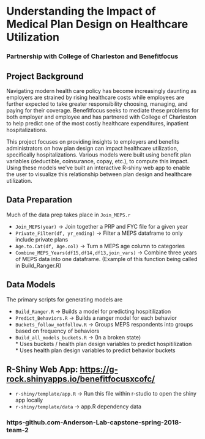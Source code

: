 # Understanding the Impact of Medical Plan Design on Healthcare Utilization
### Partnership with College of Charleston and Benefitfocus

## Project Background
Navigating modern health care policy has become increasingly daunting as employers are strained by rising healthcare costs while employees are further expected to take greater responsibility choosing, managing, and paying for their coverage. Benefitfocus seeks to mediate these problems for both employer and employee and has partnered with College of Charleston to help predict one of the most costly healthcare expenditures, inpatient hospitalizations.

This project focuses on providing insights to employers and benefits administrators on how plan design can impact healthcare utilization, specifically hospitalizations. Various models were built using benefit plan variables (deductible, coinsurance, copay, etc.), to compute this impact. Using these models we've built an interactive R-shiny web app to enable the user to visualize this relationship between plan design and healthcare utilization.

## Data Preparation
Much of the data prep takes place in ```Join_MEPS.r```
* ```Join_MEPS(year)``` -> Join together a PRP and FYC file for a given year </br>
* ```Private_Filter(df, yr_ending)``` -> Filter a MEPS dataframe to only include private plans</br>
* ```Age.to.Cat(df, Age.col)``` -> Turn a MEPS age column to categories</br>
* ```Combine_MEPS_Years(df15,df14,df13,join_vars)``` -> Combine three years of MEPS data into one dataframe. (Example of this function being called in Build_Ranger.R)</br>

## Data Models
The primary scripts for generating models are
* ```Build_Ranger.R``` -> Builds a model for predicting hospitilization 
* ```Predict_Behaviors.R``` -> Builds a ranger model for each behavior
* ```Buckets_follow_notfollow.R``` -> Groups MEPS respondents into groups based on frequency of behaviors
* ```Build_all_models_buckets.R``` -> (In a broken state)</br>
      * Uses buckets / health plan design variables to predict hospitilization</br>
      * Uses health plan design variables to predict behavior buckets 

## R-Shiny Web App: https://g-rock.shinyapps.io/benefitfocusxcofc/
* ```r-shiny/template/app.R``` -> Run this file within r-studio to open the shiny app locally
* ```r-shiny/template/data``` -> app.R dependency data
### https-github.com-Anderson-Lab-capstone-spring-2018-team-2
